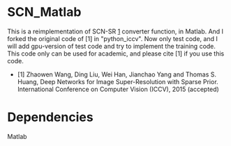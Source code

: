 # SCN_Matlab
This is a reimplementation of SCN-SR [1]([original](http://www.ifp.illinois.edu/~dingliu2/iccv15/)) converter function, in Matlab. And I forked the original code of [1] in "python_iccv". Now only test code, and I will add gpu-version of test code and try to implement the training code. This code only can be used for academic, and please cite [1] if you use this code. 

- [1] Zhaowen Wang, Ding Liu, Wei Han, Jianchao Yang and Thomas S. Huang, Deep Networks for Image Super-Resolution with Sparse Prior. International Conference on Computer Vision (ICCV), 2015 (accepted)

# Dependencies
Matlab
